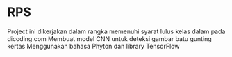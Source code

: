 # RPS
Project ini dikerjakan dalam rangka memenuhi syarat lulus kelas dalam pada dicoding.com
Membuat model CNN untuk deteksi gambar batu gunting kertas
Menggunakan bahasa Phyton dan library TensorFlow
